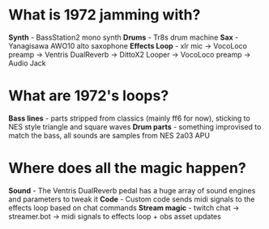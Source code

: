 # What is 1972 jamming with?
**Synth** - BassStation2 mono synth
**Drums** - Tr8s drum machine
**Sax** - Yanagisawa AWO10 alto saxophone
**Effects Loop** - xlr mic -> VocoLoco preamp -> Ventris DualReverb -> DittoX2 Looper -> VocoLoco preamp -> Audio Jack

# What are 1972's loops?
**Bass lines** - parts stripped from classics (mainly ff6 for now), sticking to NES style triangle and square waves 
**Drum parts** - something improvised to match the bass, all sounds are samples from NES 2a03 APU

# Where does all the magic happen?
**Sound** - The Ventris DualReverb pedal has a huge array of sound engines and parameters to tweak it
**Code** - Custom code sends midi signals to the effects loop based on chat commands
**Stream magic** - twitch chat -> streamer.bot -> midi signals to effects loop + obs asset updates